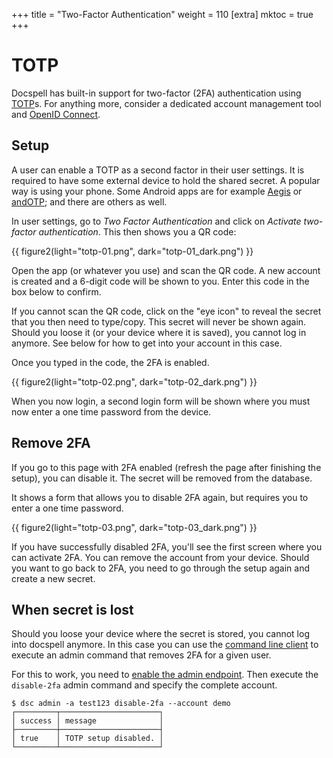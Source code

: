 +++
title = "Two-Factor Authentication"
weight = 110
[extra]
mktoc = true
+++

# TOTP

Docspell has built-in support for two-factor (2FA) authentication
using
[TOTP](https://en.wikipedia.org/wiki/Time-based_One-Time_Password)s.
For anything more, consider a dedicated account management tool and
[OpenID Connect](@/docs/configure/_index.md#openid-connect-oauth2).

## Setup

A user can enable a TOTP as a second factor in their user settings. It
is required to have some external device to hold the shared secret. A
popular way is using your phone. Some Android apps are for example
[Aegis](https://f-droid.org/en/packages/com.beemdevelopment.aegis/) or
[andOTP](https://f-droid.org/en/packages/org.shadowice.flocke.andotp/);
and there are others as well.

In user settings, go to _Two Factor Authentication_ and click on
_Activate two-factor authentication_. This then shows you a QR code:

{{ figure2(light="totp-01.png", dark="totp-01_dark.png") }}

Open the app (or whatever you use) and scan the QR code. A new account
is created and a 6-digit code will be shown to you. Enter this code in
the box below to confirm.

If you cannot scan the QR code, click on the "eye icon" to reveal the
secret that you then need to type/copy. This secret will never be
shown again. Should you loose it (or your device where it is saved),
you cannot log in anymore. See below for how to get into your account
in this case.

Once you typed in the code, the 2FA is enabled.

{{ figure2(light="totp-02.png", dark="totp-02_dark.png") }}

When you now login, a second login form will be shown where you must
now enter a one time password from the device.

## Remove 2FA

If you go to this page with 2FA enabled (refresh the page after
finishing the setup), you can disable it. The secret will be removed
from the database.

It shows a form that allows you to disable 2FA again, but requires you
to enter a one time password.

{{ figure2(light="totp-03.png", dark="totp-03_dark.png") }}

If you have successfully disabled 2FA, you'll see the first screen
where you can activate 2FA. You can remove the account from your
device. Should you want to go back to 2FA, you need to go through the
setup again and create a new secret.

## When secret is lost

Should you loose your device where the secret is stored, you cannot
log into docspell anymore. In this case you can use the [command line
client](@/docs/tools/cli.md) to execute an admin command that removes
2FA for a given user.

For this to work, you need to [enable the admin
endpoint](@/docs/configure/_index.md#admin-endpoint). Then execute the
`disable-2fa` admin command and specify the complete account.

```
$ dsc admin -a test123 disable-2fa --account demo
┌─────────┬──────────────────────┐
│ success │ message              │
├─────────┼──────────────────────┤
│ true    │ TOTP setup disabled. │
└─────────┴──────────────────────┘
```

